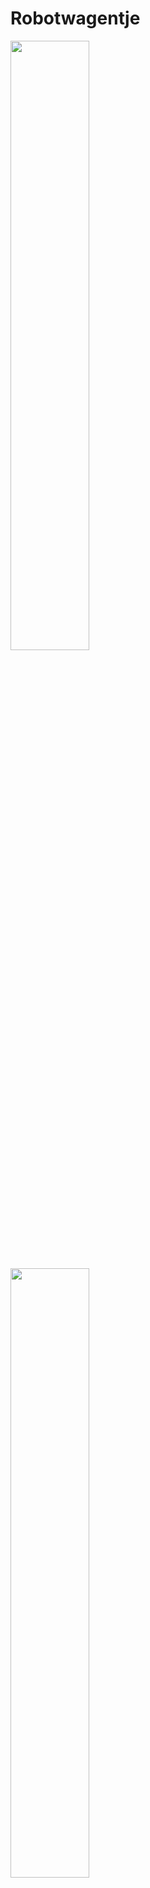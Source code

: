 # Robotwagentje

<img src="./pictures/as-is/robotwagen_as-is_total.jpg" width="50%"><br>


<img src="./pictures/AP_logo_basis_rgb.png" width="50%"><br>

<br>
<br>
<br>
<br>
<br>
<br>

Bavo Debraekeleer<br>
Docent: Marc Smets en Maarten Luyts<br>

Smart Systems, major Internet of Things, Elektronica-ICT<br>
AP Hogeschool<br>
Academiejaar 2021-2022

<a href="https://bavodebraekeleer.github.io/bavod-robotwagentje-analyse/#/">Robotwagentje Analyse GitHub Pages</a><br>
<a href="https://ap-it-gh.github.io/ssys-cursus/#/deliverables/analyse">Smart Systems GitHub Pages</a><br>


---

# Probleemstelling

Ontwerp van een schakelingen om een robotwagentje aan te sturen.
Dit opgedeeld in twee deel schakelingen.
Een hoofd PCB met een ESP32, als ook een dochter PCB met een ATMega en sensoren om de sturing te kunnen realiseren.
De vereisten zijn omschreven in de To-Be Situatie.

---

## As-Is Situatie

<img src="./pictures/as-is/robotwagen_as-is_total.jpg" width="50%">

Grote PCB met enkel through hole componenten en screw terminals.

Eigenschappen:
 - Gebruik ESP32-WROOM-32 Dev. Kit
 - Voltage Regulator LM7805 through hole
 - Motord river SN754410 through hole + 2x 2 motor pins: 1A, 1B, 2A, 2B
 - 4x LED's: 1x rood, 2x geel, 1x groen
 - LCD scherm module, I²C pins op PCB: GND, SDA, SCL, 3V3
 - Ultrasoon module aansluiting: 5V, TRIG, ECHO, GND
 - 3 voeding pins: 3V3, 5V, GND
 - 2 pin aansluiting: 3V3, PQ_L
 - 2x 2 GPIO spare pins

---

## To-Be Situatie

### Opdracht doelen

 - Sensoren toepassen in een praktische schakeling.
 - Voldoende materiaal genereren voor gebruik in het eerste jaar.
 - Besturing voorzien.


### Sturingsschakeling vereisten:

Dit is de hoofd PCB.

 - ESP32-WROOM-32 microcontroller zelf integreren in PCB.
 - SMD componenten gebruiken.
 - 2x UART connectoren
 - 3x I²C connectoren
 - Voltage regulator LDL1117 SMD
	- 5V
	- 3.3V
 - Polariteitsbeveiliging
 - 2x SMD Motor driver, vb. LA6583MC-AH
	- 7.2V
	- 700mA (Start stroom = 6x nominale stroom)
	- Prijs < €1
	- EMK beveiligingsdiode in tegen polariteit. Misschien reeds aanwezig op IC. Best altijd extra diode bij plaatsen voor de zekerheid.
 - OLED-scherm met I²C-sturing op PCB
 - Mounting drill holes, voor bevestiging op wagentje
 - Batterij aansluiting (GND, VCC)


### Sensorenschakeling vereisten:

Op dochter PCB bordje.

 - ATMega328p
 - Ultrasoon + IR afstandssensoren
 - 8 channel IR Linetracker


### Besturing

 - Manuele bediening mogelijkheid.
 - Automatisch rijden.
 - Volgens vast patroon rijden.

Er moeten ook een aantal verkeer signalisaties ontwikkeld worden zoals verkeerslichten, slagbomen, enz.<br>
Deze moeten dienen om de software van het wagentje te kunnen testen.

---

## Mindmap

### Interactieve Mindmap
<iframe width="1000" height="1000" src="https://miro.com/app/embed/uXjVOER2lsE=/?pres=1&frameId=3458764521281290834" frameBorder="0" scrolling="no" allowFullScreen></iframe>

### Mindmap afbeelding
<img src="./pictures/diagrams/mindmap.jpg" alt="Mindmap afbeelding" width="100%"><br>
<a href="./pictures/diagrams/mindmap.jpg">Minddmpa afbeelding openen.</a><br>


---

# Hardware Analyse

## Blokschema

### Interactief Blokschema
<iframe width="1000" height="1000" src="https://miro.com/app/embed/uXjVOEQMNko=/?pres=1&frameId=3458764523376607643" frameBorder="0" scrolling="no" allowFullScreen></iframe>

### Blokschema afbeelding
<img src="./pictures/diagrams/blokschema_v3.1.jpg" alt="Blokschema afbeelding" width="100%"><br>
<a href="./pictures/diagrams/blokschema_v3.1.jpg">Blokschema afbeelding openen.</a><br>


---

## Specificaties

Reference websites:
 - <a href="https://be.farnell.com/">Farnell</a><br>
 - <a href="https://www.mouser.be/">Mouser</a><br>
 - <a href="https://www.digikey.be/">Digi-Key</a><br>
 - <a href="https://www.tinytronics.nl/shop/nl">TinyTronics</a><br>
 - <a href="https://octopart.com/">Octopart</a><br>
 - <a href="https://componentsearchengine.com/">Component Search Engine</a><br>

### Hoofd PCB: Sturingsschakeling

#### Microcontroller

<table style="width: 100%">
<colgroup>
    <col span="1" style="width: 15%;">
    <col span="2" style="width: 30%;">
    <col span="3" style="width: 40%;">
	<col span="4" style="width: 25%;">
</colgroup>
<tr>
    <th>Naam</th>
    <th>Eigenschappen</th>
    <th>Argumentatie</th>
    <th>Data</th>
</tr>
<tr>
    <td>ESP32-WROVER</td>
    <td>
        <ul>
            	<li><b>ESP32 REV1 microcontroller</b></li>
		<li>Core: ESP32-D0WDQ6</li>
		<li>SPI flash: 4 MB, 32 Mbits, 3.3 V</li>
		<li>PSRAM: 64Mbits</li>
		<li>Crystal: 40 MHz</li>
            	<li>V<sub>cc</sub> = 3.0 - 3.6 V</li>
            	<li>I<sub>operating</sub> = 80 mA</li>
		<li>I<sub>min delivered by power supply</sub> = 500 mA</li>
		<li>Module interfaces: SD card, UART, SPI, SDIO, I2C, LED PWM, Motor PWM, I2S, IR, pulse counter, GPIO, capacitive touch sensor, ADC, DAC, TWAI.</li>
		<li>On-chip sensor: Hall sensor</li>
		<li>Operating temperature: -40°C ~ +85°C</li>
		<li><i>Eenheidsprijs: €5,50</i></li>
		<li><i>Lead time: onbekend (op voorraad)</i></li>
        </ul>
    </td>
	<td>
		ESP32 module die beschikbaar is in het labo.
	</td>
    <td>
		<a href="./datasheets/esp32-wrover_datasheet_en-1223875.pdf">Datasheet Module</a><br>
		<a href="./datasheets/esp32_datasheet_en.pdf">Datasheet ESP32</a><br>
		<a href="./datasheets/esp32_hardware_design_guidelines_en.pdf">Hardware Design Guidelines</a><br>
		<a href="https://www.tinytronics.nl/shop/nl/communicatie-en-signalen/draadloos/wi-fi/modules/esp32-wrover-wifi-module-pcb-antenne-aansluiting">Winkel TinyTronics</a><br>
	</td>
</tr>
<tr>
    <td>ESP32-WROOM-32</td>
    <td>
        <ul>
            	<li><b>ESP32 microcontroller</b></li>
		<li>Core: ESP32-D0WD</li>
		<li>SPI flash: 4 MB, 32 Mbits, 3.3 V</li>
		<li>Crystal: 40 MHz</li>
            	<li>V<sub>cc</sub> = 3.0 - 3.6 V</li>
            	<li>I<sub>operating</sub> = 80 mA</li>
		<li>I<sub>min delivered by power supply</sub> = 500 mA</li>
		<li>Module interfaces: SD card, UART, SPI, SDIO, I2C, LED PWM, Motor PWM, I2S, IR, pulse counter, GPIO, capacitive touch sensor, ADC, DAC, TWAI.</li>
		<li>On-chip sensor: Hall sensor</li>
		<li>Operating temperature: -40°C ~ +85°C</li>
		<li><i>Eenheidsprijs: €4,68</i></li>
		<li><i>Lead time: 10 weken (op voorraad)</i></li>
        </ul>
    </td>
	<td>
		Alternatieve versie van de ESP32 module.
	</td>
    <td>
		<a href="./datasheets/esp32_wroom_32d_esp32_wroom_32u_datasheet_en-1365844.pdf">Datasheet Module</a><br>
		<a href="./datasheets/esp32_datasheet_en.pdf">Datasheet ESP32</a><br>
		<a href="./datasheets/esp32_hardware_design_guidelines_en.pdf">Hardware Design Guidelines</a><br>
		<a href="https://www.digikey.be/nl/products/detail/espressif-systems/ESP32-WROOM-32/8544298">Winkel Digi-Key</a><br>
		<a href="https://www.elektor.nl/wemos-lolin-esp32-oled-display-module-for-arduino"Alternatieve kit met OLED</a><br>
	</td>
</tr>
</table>

#### Sturing

<table style="width: 100%">
<colgroup>
    <col span="1" style="width: 15%;">
    <col span="2" style="width: 30%;">
    <col span="3" style="width: 40%;">
	<col span="4" style="width: 25%;">
</colgroup>
<tr>
    <th>Naam</th>
    <th>Eigenschappen</th>
    <th>Argumentatie</th>
    <th>Data</th>
</tr>
<tr>
    <td>TC78H621FNG</td>
    <td>
        <ul>
            	<li><b>	Stepping motor drivers</b></li>
		<li>Full, Half step resolution / Phase inputs</li>
		<li>2-phase bipolar stepper + full bridge driver</li>
		<li>SMD IC met 2 drivers</li>
		<li>Package: P-TSSOP16-0505-0.65-001</li>
            	<li>V<sub>cc</sub> = 2.8 - 14 V</li>
		<li>V<sub>OUT</sub> = 18 V</li>
            	<li>I<sub>OUT</sub> = 1.1 A</li>
		<li><i>Eenheidsprijs: 1,66 - 0,82€</i></li>
		<li><i>Lead time: 26 weken (op voorraad)</i></li>
        </ul>
    </td>
    <td>
	    	Motor driver aangegeven door docent als te gebruiken IC en op voorraad in het labo.
	</td>
    <td>
		<a href="./datasheets/TC78H621FNG_TOSC-S-A0003869562-1.pdf">Datasheet</a><br>
	    	<a href="https://toshiba.semicon-storage.com/ap-en/semiconductor/product/motor-driver-ics/stepping-motor-driver-ics/detail.TC78H621FNG.html">Website fabrikant</a><br>
		<a href="https://www.digikey.com/en/products/detail/toshiba-semiconductor-and-storage/TC78H621FNG-EL/9351603">Winkel Digi-Key</a><br>
	</td>
</tr>
<tr>
    <td>LA6583MC-AH</td>
    <td>
        <ul>
            	<li><b>Motor driver</b></li>
		<li>Single Phase Driver With Hall Sensor Method (no Speed Control)</li>
		<li>SMD IC</li>
		<li>Output Configuration: Half Bridge, 2 outputs</li>
            	<li>V<sub>cc</sub> = 2.8 - 14 V</li>
		<li>V<sub>cc max</sub> = 15 V</li>
		<li>I<sub>cc drive</sub> = 4 - 6 - 9 mA</li>
            	<li>I<sub>OUT max</sub> = 800 mA</li>
		<li><i>Eenheidsprijs: 0,526€</i></li>
		<li><i>Lead time: onbekend (op voorraad)</i></li>
        </ul>
    </td>
    <td>
	    	Alternatieve Motor Driver als eerste voorgesteld door docent.
		Deze Motor Driver heeft twee outputs en wordt gebruikt om één motor aan te sturen in twee richtingen.
		Voor twee motors zijn er dus twee nodig in de schakeling.
		Een enkele IC om de twee motors aan te sturen komt veel duurder uit of zijn niet op voorraad.
		<a href="https://www.mouser.be/ProductDetail/Toshiba/TB6612FNGC8EL?qs=rsevcuukUAy2UalRuv4E%2FQ%3D%3D">Alternatief: TB6612FNG</a><br>
	</td>
    <td>
		<a href="./datasheets/LA6583MC-AH.pdf">Datasheet</a><br>
		<a href="https://be.farnell.com/on-semiconductor/la6583mc-ah/mtr-drvr-sngl-phase-fan-motor/dp/2728202?st=LA6583MC-AH">Winkel</a><br>
	</td>
</tr>
<tr>
    <td>Merkloos OLED 0.96" SPI</td>
    <td>
        <ul>
		<li><b>0.96" OLED Display 128x64</b></li>
		<li>V<sub>cc</sub> = 3.3 - 5 V</li>
		<li>I<sub>cc</sub> = 9 - 15 mA</li>
		<li>Controller: SSD1315</li>
		<li>Comm protocol: SPI of I²C</li>
		<li>Connector: 7 PIN's</li>
		<li>Afmetingen: 27.8 x 27.3 x 4.3 mm</li>
		<li>Drill holes: 2 mm diameter, ~1 mm van de rand</li>
		<li><i>Eenheidsprijs: €4,60 - €7,00</i></li>
		<li><i>Lead time: onbekend (op voorraad)</i></li>
        </ul>
    </td>
    <td>
		Er wordt hier gekozen voor een module omdat losse OLED displays moeilijk vindbaar zijn en/of duurder uitkomen, en meer werk zijn.
		Deze merkloze verzie is op voorraad in het labo en kan werken op I²C mits kleine aanpassingen aan de PCB.
		I²C aansluitingen: D0 = SCL, D1 = SDA, DC & CS = GND, RST = Solderen
		Goedkoper alternatief: Seeed Studio Grove 104020208
		<a href="https://www.distrelec.biz/en/ssd1315-grove-96-128-64-monochrome-oled-display-seeed-studio-104020208/p/30164993?utm_source=octoX&utm_medium=cse&utm_campaign=octo-feed&ext_cid=ceoctaqzzen-na">Winkel Distrelec</a><br>
		<a href="https://wiki.seeedstudio.com/Grove-OLED-Display-0.96-SSD1315/">Fabrikant product info</a><br>
		Enkele alternatieven van TinyTronics met I²C PIN connectors in meerdere formaten:
		<a href="https://www.tinytronics.nl/shop/nl/displays/oled/0.96-inch-oled-display-128*64-pixels-wit-i2c">0.96" 128x64 SSD1306 voor €7,00</a><br>
		<a href="https://www.tinytronics.nl/shop/nl/displays/oled/1.3-inch-oled-display-128*64-pixels-wit-i2c">1.3" 128x64 SSH1106 voor €8,00</a><br>
		<a href="https://www.tinytronics.nl/shop/nl/displays/oled/1.5-inch-oled-display-128*128-pixels-wit-i2c">1.5" 128x128 SSD1327 voor €10,00</a><br>
		 <a href="https://www.tinytronics.nl/shop/nl/kabels-en-connectoren/kabels-en-adapters/jst-compatible/wemos-i2c-kabel-sh1.0-4p-10cm">JST 4P kabel I²C</a><br>
		<a href="https://www.tinytronics.nl/shop/nl/kabels-en-connectoren/connectoren/jst-compatible/jst-xh-krimpstekker-en-behuizing-set">JST-HX stekkers set</a><br>
	</td>
    	<td>
		<a href="./datasheets/OEL_Display_Module_SJY-2864KSWPG01.pdf">OLED Module Datasheet</a><br>
		<a href="https://www.tinytronics.nl/shop/nl/displays/oled/0.96-inch-oled-display-128*64-pixels-blauw">Winkel TinyTronics</a><br>
		<a href="https://github.com/olikraus/u8g2">Bibliotheek: U8g2</a><br>
	</td>
</tr>
</table>

#### Voeding

<table style="width: 100%">
<colgroup>
    <col span="1" style="width: 15%;">
    <col span="2" style="width: 30%;">
    <col span="3" style="width: 40%;">
	<col span="4" style="width: 25%;">
</colgroup>
<tr>
    <th>Naam</th>
    <th>Eigenschappen</th>
    <th>Argumentatie</th>
    <th>Data</th>
</tr>
<tr>
    <td>Conrad Energy LiPo accupack</td>
    <td>
        <ul>
            	<li><b>LiPo softcase accupack</b></li>
            	<li>V<sub>nomonaal</sub> = 7.4 V</li>
            	<li>I<sub>nominaal</sub> =  1200 mAh</li>
		<li>Aantal cellen: 2</li>
		<li>Belastbaarheid: 20 C</li>
		<li>Aansluiting: XT60, XH-balancer</li>
		<li>Afmetingen: 112 x 35 x 19 mm</li>
		<li><i>Eenheidsprijs: €16,49</i></li>
		<li><i>Lead time: onbekend (op voorraad)</i></li>
        </ul>
    </td>
    <td>
		Zelfde batterij als in de As-Is situatie blijft behouden.
	</td>
    <td>
		<a href="./datasheets/accu.pdf">Datasheet</a>
		<a href="https://www.conrad.be/nl/p/conrad-energy-lipo-accupack-7-4-v-2400-mah-aantal-cellen-2-20-c-softcase-xt60-1344133.html?t=1&utm_source=google&utm_medium=surfaces&utm_term=1344133&utm_content=free-google-shopping-clicks&utm_campaign=shopping-feed&vat=true&gclid=CjwKCAjwxOCRBhA8EiwA0X8hi6Dpvaew0u-kTnIyrUmKE2RRHzkksSaw41QoJ36AmjOCY1n-dP7VnRoC240QAvD_BwE&gclsrc=aw.ds&tid=13894944235_122657379817_pla-301443522443_pla-1344133&WT.srch=1">Winkel Conrad</a><br>
	</td>
</tr>
<tr>
    <td>LDL1117S50R</td>
    <td>
        <ul>
            	<li><b>Voltage Regulator 5 V</b></li>
		<li>Package: SOT223 SMD</li>
		<li>V<sub>output</sub> = 5 V</li>
            	<li>V<sub>input</sub> = 2.5 - 18 V</li>
            	<li>I<sub>output</sub> = 1.2 A</li>
		<li><i>Eenheidsprijs: €0,56</i></li>
		<li><i>Lead time: 52 weken (lage voorraad)</i></li>
        </ul>
    </td>
    <td>
		Eenvoudige en goedkope LDO regulator.
		Alternatieven die 3.3 en 5 V in één package doen hebben een lage I<sub>output</sub>.
		Alternatief voorbeeld:
		<a href="https://www.mouser.be/ProductDetail/Microchip-Technology-Micrel/MIC5211-LXYM6-TR?qs=U6T8BxXiZAWZW72McTiFRQ%3D%3D">MIC5211-LXYM6-TR</a>
    </td>
    <td>
		<a href="./datasheets/LDL1117_algemeen.pdf">Datasheet algemeen</a><br>
		<a href="./datasheets/LDL1117_SOT223_specific.pdf">Datasheet SOT223</a><br>
		<a href="https://www.mouser.be/ProductDetail/STMicroelectronics/LDL1117S50R?qs=AQlKX63v8RsuN9BQFiVf%2Fg%3D%3D">Winkel Mouser</a><br>
		<a href="https://www.avnet.com/shop/us/products/stmicroelectronics/ldl1117s50r-3074457345642528941?CMP=EMA_Octopart_inventoryfeed_VSE">Winkel AVNET (op voorraad)</a>
	</td>
</tr>
</table>
<table style="width: 100%">
<colgroup>
    <col span="1" style="width: 15%;">
    <col span="2" style="width: 30%;">
    <col span="3" style="width: 40%;">
	<col span="4" style="width: 25%;">
</colgroup>
<tr>
    <td>LDL1117S33R</td>
    <td>
        <ul>
            	<li><b>Voltage Regulator</b></li>
		<li>Package: SOT-223 SMD</li>
		<li>V<sub>output</sub> = 5 V</li>
            	<li>V<sub>input</sub> = 2.5 - 18 V</li>
            	<li>I<sub>output</sub> = 1.2 A</li>
		<li><i>Eenheidsprijs: €0,56</i></li>
		<li><i>Lead time: 52 weken (op voorraad)</i></li>
        </ul>
    </td>
    <td>
		Eenvoudige en goedkope LDO regulator.
		Alternatieven die 3.3 en 5 V in één package doen hebben een lage I<sub>output</sub>.
	</td>
    <td>
		<a href="./datasheets/LDL1117_algemeen.pdf">Datasheet algemeen</a><br>
		<a href="./datasheets/LDL1117_SOT223_specific.pdf">Datasheet SOT223</a><br>
		<a href="https://www.mouser.be/ProductDetail/STMicroelectronics/LDL1117S33R?qs=AQlKX63v8Rt9Bf6AWSrbFg%3D%3D">Winkel Mouser</a><br>
		<a href="https://uk.farnell.com/stmicroelectronics/ldl1117s33r/ldo-fixed-3-3v-1-2a-sot-223-3/dp/2729708?st=ldl1117s33r">Winkel Farnell</a><br>
	</td>
</tr>
<tr>
    <td>DMG3414U</td>
    <td>
        <ul>
            	<li><b>Polariteitsbeveiliging N-channel MOSFET</b></li>
		<li>Package: SOT-23 SMD</li>
            	<li>V<sub>ds</sub> = 20 V</li>
            	<li>I<sub>d</sub> = 4.2 A</li>
		<li>R<sub>ds(on)</sub> = 0.019 ohm</li>
		<li>V<sub>gs(th)</sub> = 500 mV</li>
		<li>P<sub>d</sub> = 780 mW</li>
		<li><i>Eenheidsprijs: 0,72€</i></li>
		<li><i>Lead time: 52 weken (op voorraad)</i></li>
        </ul>
    </td>
    <td>
		Een N-channel MOSFET met lage R<sub>ds(on)</sub> op de negatieve voedingslijn geeft de beste batterij levensduur volgens onderzoek.
		De DMG3414U heeft een lage threshold spanning zodat deze ook geleid bij lage spanningen, en een V<sub>ds</sub> en I<sub>d</sub> die hoog genoeg zijn zodat de MOSFET niet stuk gaat in deze schakeling met 7.2 V batterij.
		<a href="./datasheets/Polariteitsbeveiliging_dt94-8.pdf">Polariteitsbeveiliging onderzoek</a><br>
		<a href="http://www.irf.com/technical-info/designtp/dt94-8.pdf">Web download (bron)</a><br>
		<a href="https://www.elektormagazine.nl/magazine/elektor-199907/39665>Uitleg.</a><br>
		<a href="https://www.circuitsonline.net/forum/view/50988>Uitleg.</a><br>
	</td>
    <td>
		<a href="./datasheets/DMG3414U_N-MOSFET.pdf">Datasheet</a><br>
		<a href="https://nl.farnell.com/diodes-inc/dmg3414u/mosfet-n-ch-w-diode-20v-4-2a-sot23/dp/2061404?st=mosfet%20n%20smd">Winkel Farnell</a><br>
	</td>
</tr>
<tr>
    <td>Mini USB type B connector</td>
    <td>
        <ul>
            	<li><b>SMD USB connector</b></li>
		<li>Package: SMD/SMT</li>
		<li>V<sub>nom</sub> = 30 V</li>
		<li>I<sub>nom</sub> = 1 A</li>
            	<li>Number of contacts: 5</li>
            	<li>Isolatieweerstand: 100 MOhms</li>
		<li><i>Eenheidsprijs: ~€1,00</i></li>
		<li><i>Lead time: 32 weken (op voorraad)</i></li>
        </ul>
    </td>
    <td>
		Om het testen en programmeren eenvoudiger te maken wordt er gekozen om ook een Mini USB poort te voorzien.
		Deze kan 5V voeding voorzien en als aangesloten op een UART poort ook de microcontrollers programmeren zoals het is op de Arduino Nano.
		Hiervoor is er ook het volgende component nodig, een USB Interface IC met USB naar UART Bridge.
    </td>
    <td>
		<a href="./datasheets/molex_USB-Mini-B_SMDconnector.pdf">Datasheet</a><br>
		<a href="https://eu.mouser.com/ProductDetail/Molex/67503-1020?qs=7zcQ9RRVJlhHWuXYKEhKMg%3D%3D">Winkel Mouser</a><br>
	</td>
</tr>
<tr>
    <td>USB4085-GF-A</td>
    <td>
        <ul>
            	<li><b>USB-C USB2.0 connector</b></li>
		<li>Package: through hole</li>
		<li>V<sub>rating</sub> = 20 V DC</li>
		<li>I<sub>rating VBUS</sub> = 3.00 A</li>
		<li>I<sub>rating GND</sub> = 4.25 A</li>
		<li>I<sub>rating VCONN</sub> = 1.25 A</li>
		<li>I<sub>rating other pins</sub> = 0.25 A</li>
		<li><i>Eenheidsprijs: €0,92 - 0,64</i></li>
		<li><i>Lead time: 16 weken (op voorraad)</i></li>
        </ul>
    </td>
    <td>
		USB aansluiting op voorraad in het labo. Voordeel van future proofing met USB-C.
    </td>
    <td>
		<a href="./datasheets/USB-C_2.0_USB4085-GF-A.pdf">Datasheet</a><br>
		<a href="https://www.digikey.nl/nl/products/detail/gct/USB4085-GF-A/9859733">Winkel Digi-Key</a><br>
	</td>
</tr>
<tr>
    <td>FTDI FT232RL-REEL</td>
    <td>
        <ul>
            	<li><b>USB Interface IC: USB naar UART Bridge</b></li>
		<li>Package: SSOP-28 SMD/SMT</li>
		<li>V<sub>cc</sub> = 3.3 - 5.25 V</li>
		<li>I<sub>operationeel</sub> = 25 mA</li>
            	<li>Standaard: USB 2.0</li>
            	<li>Interfacetype: UART</li>
		<li><i>Eenheidsprijs: ~€3,00 - 4,00</i></li>
		<li><i>Lead time: onbekend (niet op voorraad)</i></li>
        </ul>
    </td>
    <td>
		Dit component is nodig om de USB poort te verbinden met de microcontroller.
		Verder zijn volgende componenten, naast weerstanden en condensatoren, vereist voor een correcte werking:
		<ul>
            		<li>Schottky Diode: <a href="https://octopart.com/ss1p3l-m3%2F84a-vishay-42865893?r=sp">SS1P3L</a> of <a href="https://octopart.com/mbr0520lt1g-onsemi-2933?r=sp">MBR0520LT1</a></li>
			<li>Fuse/zekering: <a href="https://octopart.com/mf-fsmf050x-2-bourns-10470804?r=sp">MFFSMF050</a></li>
			<li>Reset knop: <a href="https://eu.mouser.com/ProductDetail/CK/PTS636-SK50-SMTR-LFS?qs=vLWxofP3U2y5oRNZdHfrFw%3D%3D">PTS363</a> of <a href="https://eu.mouser.com/ProductDetail/Panasonic/EVQ-P2F02K?qs=WwqriLBepZsV0QucKJ89rg%3D%3D">EVQ-P2F02K</a>
        	</ul>
    </td>
    <td>
		<a href="./datasheets/DS_FT232R_USB-UART.pdf">Datasheet</a><br>
		<a href="https://eu.mouser.com/ProductDetail/Molex/67503-1020?qs=7zcQ9RRVJlhHWuXYKEhKMg%3D%3D">Winkel Mouser</a><br>
		<a href="https://uk.farnell.com/ftdi/ft232rl-reel/ic-usb-to-uart-smd-28ssop/dp/1146032?CMP=GRHB-OCTOPART#anchorTechnicalDOCS">Winkel Farnell</a><br>
		<a href="https://www.digikey.be/en/products/detail/FT232RL-REEL/768-1007-6-ND/1836408?curr=usd&utm_campaign=buynow&utm_medium=aggregator&utm_source=octopart">Winkel Digi-Key</a><br>
	</td>
</tr>
<tr>
    <td>CP2102N-A02-GQFN28R</td>
    <td>
        <ul>
            	<li><b>USB Interface IC: USB naar UART Bridge</b></li>
		<li>Package: QFN-28 SMD/SMT</li>
		<li>V<sub>cc</sub> = 3.0 - 3.6 V</li>
		<li>I<sub>operationeel</sub> = 13.7 mA</li>
            	<li>Standaard: USB 2.0</li>
            	<li>Interfacetype: UART</li>
		<li><i>Eenheidsprijs: ~€2,00</i></li>
		<li><i>Lead time: 40 weken (niet op voorraad)</i></li>
        </ul>
    </td>
    <td>
		Alternatieve USB interface die op voorraad is in het labo en daarom gebruikt wordt.
    </td>
    <td>
		<a href="./datasheets/CP2102N-A02-GQFN28R.pdf">Datasheet</a><br>
		<a href="https://eu.mouser.com/ProductDetail/Silicon-Labs/CP2102N-A02-GQFN28R?qs=u16ybLDytRag4qKvSH3fTw%3D%3D">Winkel Mouser</a><br>
		<a href="https://www.digikey.com/en/products/detail/CP2102N-A02-GQFN28R/336-5890-1-ND/9863483?curr=usd&utm_campaign=buynow&utm_medium=aggregator&utm_source=octopart">Winkel Digi-Key</a><br>
	</td>
</tr>
<tr>
    <td>TXU0204QPWRQ1 Level Shifter</td>
    <td>
        <ul>
            	<li><b>4 bit Fixed Direction Voltage Level Translator</b></li>
		<li>Package: TSSOP-14 SMD/SMT</li>
		<li>V<sub>cc</sub> = 1.08 - 5.5 V</li>
		<li>I<sub>operationeel</sub> = 6 uA</li>
		<li>Signaalvertraging 96 ns</li>
            	<li>Aantal kanalen: 4 channel</li>
            	<li>Push-pull level shifting: UART, SPI, JTAG</li>
		<li>Uitgangstype: 3-State</li>
		<li>Datasnelheid: 200 Mb/s
		<li><i>Eenheidsprijs: ~€0,42 - 0,94</i></li>
		<li><i>Lead time: 9 weken (op voorraad)</i></li>
        </ul>
    </td>
    <td>
		Om de USB interface ook te kunnen gebruiken voor de ESP32, die logische niveaus heeft van 3.3 V ipv 5 V, is er een level shifter nodig.
		De UART verbinding kan ook gebruikt worden om met andere toestellen te communiceren met logische niveaus van 5 V.
	    	Uiteindelijk niet gebruikt. Door alternatieve USB interface die op 3.3 V TTL werkt is er maar één opttionele level shifter meer nodig en deze wordt opgebouwd zonder IC.
    </td>
    <td>
		<a href="./datasheets/Level_Shifter_TXU0204QPWRQ1.pdf">Datasheet</a><br>
		<a href="https://eu.mouser.com/ProductDetail/Texas-Instruments/TXU0204QPWRQ1?qs=QNEnbhJQKvbo%252BW7%2Fo1U3Qg%3D%3D">Winkel Mouser</a>
	</td>
</tr>
</table>

---

### Dochter PCB: Sensorenschakeling

#### Microcontroller

<table style="width: 100%">
<colgroup>
    <col span="1" style="width: 15%;">
    <col span="2" style="width: 30%;">
    <col span="3" style="width: 40%;">
	<col span="4" style="width: 25%;">
</colgroup>
<tr>
    <th>Naam</th>
    <th>Eigenschappen</th>
    <th>Argumentatie</th>
    <th>Data</th>
</tr>
<tr>
    <td>ATMega328p-AN</td>
    <td>
        <ul>
            <li>SPI flash: 4 MB, 32 Mbits, 3.3 V</li>
            <li>V<sub>cc</sub> = 5 V</li>
            <li>V<sub>max</sub> = 6 - 20 V</li>
	    <li>I<sub>per I/O pin</sub> = 40 mA</li>
	    <li>I<sub>3V3 I/O pin</sub> = 50 mA</li>
	    <li><i>Eenheidsprijs: ~ €3,00</i></li>
	    <li><i>Lead time: 76 weken (niet op voorraad)</i></li>
        </ul>
    </td>
    <td>
		De sensoren moeten op een apart bordje komen zodat de line tracker dicht tegen de grond zit.
		Omdat hiervoor zeer veel verbindingen vereist zijn is het eenvoudiger om een extra microcontroller te voorzien.
		Op die manier is er maar één enkele I²C verbinding nodig tussen de twee bordjes.
		Er wordt hier gekozen om een ATMega328p te embedden in de PCB zodat een vergelijkbare schakeling aan de Arduino Nano wordt bekomen.
		Iets waarmee studenten reeds vertrouwd zijn en een goede oefening.
    </td>
    <td>
		<a href="./datasheets/ATMega328p.pdf">Datasheet ATMega328p</a><br>
		<a href="./datasheets/Arduino_Nano.pdf">Datasheet Arduino Nano</a><br>
		<a href="https://docs.arduino.cc/hardware/nano">Officiële documentatie Arduino Nano</a><br>
		<a href="https://store.arduino.cc/products/arduino-nano">Winkel Arduino</a><br>
		<a href="https://octopart.com/search?q=ATMega328p-a&currency=USD&specs=0">Winkels</a><br>
	</td>
</tr>
<tr>
    <td>Crystal HC49SM-16-30-50-60-16-ATF</td>
    <td>
        <ul>
	    <li>Frequency nominal: 16 MHz</li>
            <li>Frequency stability: 50 ppm</li>
            <li>Load capacitance: 16 pF</li>
	    <li>Crystal case: SMD, 11.4 x 4.65 mm</li>
	    <li><i>Eenheidsprijs: €0,284</i></li>
	    <li><i>Lead time: onbekend (op voorraad)</i></li>
        </ul>
    </td>
    <td>SMD crystal voor de ATMega.</td>
    <td>
		<a href="./datasheets/Crystal_HC49SM_1667017.pdf">Datasheet</a><br>
		<a href="https://be.farnell.com/multicomp/hc49sm-16-30-50-60-16-atf/crystal-hc-49-4hsmx-16-0mhz/dp/1667017RL">Winkel Farnell</a>
    </td>
</tr>
<tr>
    <td>PCF8574</td>
    <td>
	<ul>
		<li><b>Remote 8-bit I/O Expander I²C</b></li>
		<li>V<sub>cc</sub> = 2.5 - 6 V</li>
		<li>I<sub>cc Operating</sub> = 40 - 100 μA</li>
		<li>I<sub>cc Standby</sub> = 2.5 - 10 μA</li>
		<li><i>Eenheidsprijs: €</i></li>
		<li><i>Lead time: </i></li>
        </ul>
    </td>
    <td>
		Als alternatief voor het werken met een extra microcontroller kan er ook gebruik gemaakt worden voor een I/O expander.
		Deze kan de D1-D8 outputs van de line tracker's IR sensors opvangen en via I²C doorsturen waardoor de de vereiste GPIO pins op de ESP32 herleid worden naar 3.
	</td>
    <td>
		<a href="./datasheet/PCF8574_IOExpander_TI.pdf">Datasheet TI</a><br>
		<a href="./datasheet/PCF8574_IOExpander_NXP.pdf">Datasheet NXP</a><br>
		<a href="https://www.mouser.be/ProductDetail/Texas-Instruments/PCF8574DGVR?qs=wgAEGBTxy7kn%2FU04Mebwcg%3D%3D">Winkel Mouser PCF8574DGVR</a><br>
		<a href="https://be.farnell.com/nxp/pcf8574t-3-512/i-o-expander-8bit-remote-so-16/dp/1506644?st=pcf8574">Winkel Farnell PCF8574T/3,512</a><br>
	</td>
</tr>
</table>

#### Sensoren

<table style="width: 100%">
<colgroup>
    <col span="1" style="width: 15%;">
    <col span="2" style="width: 30%;">
    <col span="3" style="width: 40%;">
	<col span="4" style="width: 25%;">
</colgroup>
<tr>
    <th>Naam</th>
    <th>Eigenschappen</th>
    <th>Argumentatie</th>
    <th>Data</th>
</tr>
<tr>
    <td>MJKDZ MIR-3.0Y</td>
    <td>
        <ul>
            	<li><b>8x IR Line Tracking Module</b></li>
            	<li>V<sub>cc</sub> = 3 - 5 V</li>
            	<li>I<sub>max</sub> = ? mA</li>
		<li>Bereik (max. bij 5V) = 40 mm</li>
		<li>Afmetingen LxB: 17 x 67 mm</li>
		<li><i>Eenheidsprijs: €6,00</i></li>
		<li><i>Lead time: onbekend (op voorraad)</i></li>
        </ul>
    </td>
    <td>
		Gegeven in de opgave.
		
		Alternatief met PIN uitleg: <a href="https://einstronic.com/product/hy-s301-8-channel-line-tracking-sensor-module/">HY-S301</a><br>
	</td>
    <td>
		<a href="http://www.mjkdz.com/mjkdz/products/18365968.html">Fabrikant website</a><br>
		<a href="https://www.tinytronics.nl/shop/nl/sensoren/optisch/infrarood/8x-ir-lijn-tracking-module-40mm-bereik">Winkel TinyTronics</a><br>
	</td>
</tr>

<tr>
    <td>Sharp GP2Y0A21YK0F</td>
    <td>
        <ul>
		<li><b>IR-afstandssensor</b></li>
		<li>V<sub>cc</sub> = 4.5 - 5.5 V</li>
		<li>I<sub>typ</sub> = 30 mA</li>
		<li>Bereik: 50 - 800 mm</li>
		<li>Afmetingen: 29.5 x 13 x 13.5 mm</li>
		<li><i>Eenheidsprijs: €5,50 - 12,06</i></li>
		<li><i>Lead time: 16 weken (op voorraad)</i></li>
        </ul>
    </td>
    <td>
		Op voorraad in het labo.
		Mogelijke variaties in exacte type en de bijhorende output spanning.
	</td>
    <td>
		<a href="./datasheets/Sharp_GP2Y0A21YK0F.pdf">Datasheet</a><br>
		<a href="https://www.tinytronics.nl/shop/nl/sensoren/afstand/sharp-optische-afstandsensor-gp2y0a21yk0f">Winkel TinyTronics</a><br>
		<a href="https://be.farnell.com/sharp/gp2y0a21yk0f/sensor-distance-analogue/dp/1243869?ost=gp2y0a21yk0f">Winkel Farnell</a><br>
		<a href="https://www.mouser.be/ProductDetail/Sharp-Microelectronics/GP2Y0A21YK0F?qs=5S%2F4hkdqNNcI0gpWLEuQ8w%3D%3D">Winkel Mouser</a><br>
	</td>
</tr>
<tr>
    <td>HC-SR04</td>
    <td>
        <ul>
           	<li><b>Ultrasoon afstandssensor</b></li>
           	<li>V<sub>cc</sub> = 5 V</li>
           	<li>I<sub>cc</sub> = <2 - 15 mA</li>
			<li>Bereik: 20 - 4500 mm</li>
			<li>Resolutie: 3 mm</li>
			<li>Sensor hoek: <15°</li>
			<li>Ultrasone freq.: 40 kHz</li>
			<li><i>Eenheidsprijs: €3,00 - 7,21</i></li>
			<li><i>Lead time: 16 weken (op voorraad)</i></li>
        </ul>
    </td>
    <td>
		Op voorraad in het labo.
		Wat variatie in technische gegevens tussen leveranciers. Goed nakijken of het 3 V of 5 V logica betreft.
	</td>
    <td>
		<a href="./datasheets/distance_measurement_ultrasound_hcsr04-2489278.pdf">Datasheet</a><br>
		<a href="./datasheets/HC-SR04_Adafruit_Product_Overview_3942.pdf">Data and application notes.</a><br>
		<a href="https://www.tinytronics.nl/shop/nl/sensoren/afstand/ultrasonische-sensor-hc-sr04">Winkel TinyTronics</a><br>
		<a href="https://www.mouser.be/ProductDetail/Adafruit/3942?qs=byeeYqUIh0OD1hDPcrj%252BAQ%3D%3D">Winkel Mouser (Adafruit)</a><br>
		<a href="https://www.mouser.be/ProductDetail/OSEPP-Electronics/HC-SR04?qs=wNBL%252BABd93PqZEhuhHkuOw%3D%3D">Winkel Mouser (SEPP)</a><br>
		<a href="https://www.osepp.com/downloads/HCSR04_Library.zip">OSEPP Library</a><br>
		<a href="https://create.arduino.cc/projecthub/abdularbi17/ultrasonic-sensor-hc-sr04-with-arduino-tutorial-327ff6">Arduino tutorial</a><br>
	</td>
</tr>
</table>

---


## Elektrische Schema's en PCB's

### Sturingsschakeling

<img src="./pictures/pcb/Sturingsschakeling_PCBv3.1_schema.png" width="100%"><br>
<a href="./pictures/pcb/Sturingsschakeling_schema_v3.1.fsch">Schematic File</a><br>

<img src="./pictures/pcb/Sturingsschakeling_PCBv3.1_layout.png" width="33%"><img src="./pictures/pcb/Sturingsschakeling_PCBv3.1_3D-top.png" width="33%"><img src="./pictures/pcb/Sturingsschakeling_PCBv3.1_3D-bottom.png" width="33%">
<img src="./pictures/pcb/Sturingsschakeling_PCBv3.1_3D-pers.png" width="70%"><img src="./pictures/pcb/Sturingsschakeling_PCBv3.1_3D-side.png" width="30%">

<iframe src="https://mymsn8893.autodesk360.com/shares/public/SH35dfcQT936092f0e43aea80859ebfbd78d?mode=embed" width="1024" height="768" allowfullscreen="true" webkitallowfullscreen="true" mozallowfullscreen="true"  frameborder="0"></iframe>


### Sensorenschakeling

<img src="./pictures/pcb/Sensorschakeling_PCBv2.1_schematic.png" width="100%"><br>
<a href="./pictures/pcb/Sensorenschakeling_schema_v2.1.fsch">Schematic File</a><br>


<img src="./pictures/pcb/Sensorschakeling_PCBv2.1_layout.png" width="33%"><img src="./pictures/pcb/Sensorschakeling_PCBv2.1_3D-top.png" width="33%"><img src="./pictures/pcb/Sensorschakeling_PCBv2.1_3D-bottom.png" width="33%">
<img src="./pictures/pcb/Sensorschakeling_PCBv2.1_3D-pers.png" width="70%"><img src="./pictures/pcb/Sensorschakeling_PCBv2.1_3D-side.png" width="30%">

<iframe src="https://mymsn8893.autodesk360.com/shares/public/SH35dfcQT936092f0e43266dd78b7ae1c3ca?mode=embed" width="1024" height="768" allowfullscreen="true" webkitallowfullscreen="true" mozallowfullscreen="true"  frameborder="0"></iframe>


---

# Software Analyse

## Data I/O

### Sturingsschakeling

<table style="width: 100%">
<colgroup>
    <col span="1" style="width: 20%;">
    <col span="2" style="width: 40%;">
    <col span="3" style="width: 40%;">
</colgroup>
<tr>
    <th>Blok</th>
    <th>Data In</th>
    <th>Data Out</th>
</tr>
<tr>
    <th>ESP32</th>
    <td>
		<li>Configuratie instellingen</li>
		<li>Motor aansturing <b>WiFi</b></li>
		<li>Sensordata <b>I²C</b></li>
	</td>
    <td>
		<li>Feedback data <b>I²C</b></li>
		<li>2x motor aansturing <b>PWM</b></li>
	</td>
</tr>
<tr>
    <td>Motor Driver</td>
    <td>Motor aansturing <b>PWM</b></td>
    <td>N.V.T.</td>
</tr>
<tr>
    <td>OLED Display</td>
    <td>Feedback data <b>I²C</b></td>
    <td>N.V.T.</td>
</tr>
</table>

### Sensorenschakeling

<table style="width: 100%">
<colgroup>
    <col span="1" style="width: 20%;">
    <col span="2" style="width: 40%;">
    <col span="3" style="width: 40%;">
</colgroup>
<tr>
    <th>Blok</th>
    <th>Data In</th>
    <th>Data Out</th>
</tr>
<tr>
    <th>ATMega328p</th>
    <td>
		<li>Configuratie instellingen</li>
		<li>Line Tracker data D1-D8</li>
		<li>Ultrasoon sensor echo</li>
		<li>IR-afstandssensor afstand als analoge spanning.</li>
	</td>
    <th>
		<li>Sensordata <b>I²C</b></li>
		<li>Line Tracker IR aan/uit</li>
		<li>Ultrasoon sensor trigger</li>
	</td>
</tr>
<tr>
    <td>Line Tracker</td>
    <td>IR aan/uit</td>
    <td>Data van 8x IR sensoren D1-D8.</td>
</tr>
<tr>
    <td>Ultrasoon sensor</td>
    <td>Trigger</td>
    <td>Echo</td>
</tr>
<tr>
    <td>IR-afstandssensor</td>
    <td>N.V.T.</td>
    <td>Afstand als analoge spanning.</td>
</tr>
</table>

---

## Statediagrams & Flowcharts
 
### Manuele bediening
<iframe width="1000" height="1000" src="https://miro.com/app/embed/uXjVOCBJkAk=/?pres=1&frameId=3458764521754073757" frameBorder="0" scrolling="no" allowFullScreen></iframe>
<img src="./pictures/diagrams/statediagram-manueel.jpg" width="600px"><br>
<img src="./pictures/diagrams/statediagram-manueel-flowchart.jpg" width="1000px"><br>

### Automatisch rijden
<iframe width="1000" height="1000" src="https://miro.com/app/embed/uXjVOCBJkAk=/?pres=1&frameId=3458764521754218057" frameBorder="0" scrolling="no" allowFullScreen></iframe>
<img src="./pictures/diagrams/statediagram-auto.jpg" width="600px"><br>
<img src="./pictures/diagrams/statediagram-auto-flowchart.jpg" width="800px"><br>

### Volgens vast patroon rijden
<iframe width="1000" height="1000" src="https://miro.com/app/embed/uXjVOCBJkAk=/?pres=1&frameId=3458764521754218132" frameBorder="0" scrolling="no" allowFullScreen></iframe>
<img src="./pictures/diagrams/statediagram-patroon.jpg" width="600px"><br>
<img src="./pictures/diagrams/statediagram-patroon-flowchart.jpg" width="1000px"><br>


---

# Release Plan

## Epics

1. Analyse
2. PCB ontwerp
3. Software ontwikkeling
4. Hardware samenstelling
5. Software implementatie
6. Validatie

---

## Technical Stories

1. Analyse
	- <b>Analyse maken</b>
		- Narrative:
			Analyse van de sturingsschakeling volgens onderstaand criteria.
			
		- Acceptance Criteria:
			- Probleemstelling in 2 tot 5 lijnen
			- Mindmap
			- Hardware analyse
			- Hardware blokdiaram
			- Specificatie tabel
			- Argumentatie en alternatieven tabel
			- Software analyse
			- Data In -en Outputs
			- State diagram
			- Flowchart
			- Release plan
			 
		- Story Points (Estimate):
			4

2. PCB ontwerp
	- <b>Sturingsschakeling</b>
		- Narrative:
			Het ontwerpen van de hoofd PCB aan de hand van de analyse.
			
		- Acceptance Criteria:
			 - 2x UART connectoren
			 - 3x I²C connectoren
			 - Voltage regulator 5V & 3.3V
			 - Polariteitsbeveiliging
			 - 2x SMD Motor driver
			 - OLED-scherm met I²C-sturing op PCB
			 - Batterij aansluiting (GND, VCC)
			 - Drill holes voor bevestiging van de PCB op het wagentje.
		 
		- Story Points (Estimate):
			4
			
	- <b>Sensorenschakeling</b>
		- Narrative:
			Het ontwerpen van de dochter PCB aan de hand van de analyse.
			
		- Acceptance Criteria:
			- Ultrasoon
			- IR afstandssensoren
			- 8 channel IR Line tracker
		 
		- Story Points (Estimate):
			2
			
	- <b>PCB en onderdelen bestellen</b>
		- Narrative:
			Na het ontwerpen moeten de PCB's ook besteld worden.
			Verder moet er een Bill of Materials (BOM) gegenereerd worden.
			Componenten moeten verzameld worden en de ontbrekende componenten moeten besteld worden.
			
		- Acceptance Criteria:
			- Elektrische schema's van beide PCB's
			- Board files met de PCB-designs
			- gerber-files van beide PCB's
			- Bill of Materials
			- PCB's bestellen
			- Ontbrekende componenten bestellen.
		 
		- Story Points (Estimate):
			1

3. Software ontwikkeling
	- <b>Manuele bediening</b>
		- Narrative:
			De gebruiker moet het robotwagentje manueel kunnen bedienen.
			De commando's worden via internet verzonden en via WiFi ontvangen door de ESP32-WROOM-32 Dev. Kit module.
			Deze moet de commando's dan verwerken en doorsturen naar de Motor Drivers.
			
		- Acceptance Criteria:
			- Modus instellen
			- WiFi verbinding
			- Verwerking van commando's volgens statediagram en flowhcart.
			- Aansturen van de motors via de Motor Drivers.
		 
		- Story Points (Estimate):
			2
			
	- <b>Automatisch rijden</b>
		- Narrative:
			Het robotwagentje moet automatisch kunnen rijden zonder ergens tegen te botsen.
			Dit gebeurt aan de hand van twee afstandssensors:
			- IR-afstandssensor voor nauwkeurige korte afstand.
			- Ultrasoon sensor voor grove lange afstand.
			
			Wanneer er een obstakel gedetecteerd wordt waarmee het wagentje dreigt te botsen moet het wagentje bijgestuurd worden.
			Het zal blijven draaien, links of rechts, tot er een vrij pad gevonden wordt.
			Waarna het wagentje terug rechtdoor kan rijden.
			Aangezien de sensoren op het dochter PCB staan moet de sensor data gelezen en verwerkt worden met de Arduino Nano/ATMega328p.
			Deze moet dan verzonden worden over I²C naar de ESP23.
			
		- Acceptance Criteria:
			- Modus instellen, van ESP32 naar Arduino sturen over I²C.
			- IR-afstandssensor data opvragen en afstand berekenen met Arduino.
			- Ultrasoon sensor data opvragen en afstand berekenen met Arduino.
			- Data verzonden tussen Arduino en ESP32 met I²C.
			- Obstakel detectie uitvoeren op ESP32.
			- Correcte aansturing van de motor via de Motor Drivers met de ESP32.
		 
		- Story Points (Estimate):
			4
			
	- <b>Volgens vast patroon rijden</b>
		- Narrative:
			Het robotwagentje moet een zwarte lijn kunnen volgen in een bepaald patroon.
			Dit gebeurt aan de hand van een IR Line tracker.
			Als het wagentje afwijkt van de lijn moet er bijgestuurd worden in de juiste richting.
			Het moet ook instaat zijn om een hoek te detecteren en de correcte bocht te nemen.
			Aangezien de sensoren op het dochter PCB staan moet de sensor data gelezen en verwerkt worden met de Arduino Nano/ATMega328p.
			Deze moet dan verzonden worden over I²C naar de ESP23.
			
		- Acceptance Criteria:
			- Modus instellen, van ESP32 naar Arduino sturen over I²C.
			- Patroon in zwarte lijn met absorptie van circa 950 nm.
			- In en uitschakelen van de Line tracker met de Arduino.
			- Line tracker data lezen en verwerken met de Arduino.
			- Data verzonden tussen Arduino en ESP32 met I²C.
			- Correcte aansturing van de motor via de Motor Drivers met de ESP32.
		 
		- Story Points (Estimate):
			4

4. Hardware samenstelling
	- <b>3D Print onderdelen</b>
		- Narrative:
			Om het dochter PCB op het wagentje te bevestigen moet een nieuw voorkant ontworpen worden voor het wagentje.
			Hierbij moet er rekening gehouden worden dat de sensors goed geplaatst worden.
			Dit zal gebeuren door de studenten die de Minor Maker volgen.
			
		- Acceptance Criteria:
			- Line tracker moet <40 mm van de grond hangen.
			- Geen obstructie voor beide afstandssensoren.
			- USB-poorten van ESP32 en Arduino goed bereikbaar.
		 
		- Story Points (Estimate):
			2
		
	- <b>Hoofd PCB solderen</b>
		- Narrative:
			Eens de PCB is toegekomen kunnen de componenten gesoldeerd worden.
			De componenten moeten verzameld worden en volgens schema gesoldeerd.
			
		- Acceptance Criteria:
			- Controle PCB print
			- Juiste plaatsing componenten volgens schema.
			- Kwalitatief gesoldeerd.
		 
		- Story Points (Estimate):
			2
	
	- <b>Dochter PCB solderen</b>
		- Narrative:
			Eens de PCB is toegekomen kunnen de componenten gesoldeerd worden.
			De componenten moeten verzameld worden en volgens schema gesoldeerd.
			
		- Acceptance Criteria:
			- Controle PCB print
			- Juiste plaatsing componenten volgens schema.
			- Kwalitatief gesoldeerd.
		 
		- Story Points (Estimate):
			2
			
	- <b>Robotwagentje samenstellen</b>
		- Narrative:
			Eens de PCB's en 3D prints klaar zijn kan het wagentje in elkaar gestoken worden.
			
		- Acceptance Criteria:
			- Correcte plaatsing van de componenten.
			- Onderdelen met elkaar verbonden waar nodig.
		 
		- Story Points (Estimate):
			1

5. Software implementatie
	- <b>Microcontrollers programmeren</b>
		- Narrative:
			Nu de hardware klaar is moet de software nog geprogrammeerd worden op de microcontrollers.
			
		- Acceptance Criteria:
			- ESP32-WROOM-32 Dev. Kite geprogrammeerd.
			- Arduino Nano geprogrammeerd.
		 
		- Story Points (Estimate):
			1


6. Validatie
	- <b>Tests uitvoeren</b>
		- Narrative:
			Eens het robotwagentje volledig in elkaar steekt en de software erop staat is het moment van de waarheid aangebroken en zal het moeten getest worden.
			
		- Acceptance Criteria:
			- Alle componenten krijgen de correcte stroomvoorziening en spanning.
			- Sensordata wordt opgemeten.
			- Sensordata wodrt correct verwerkt.
			- Modus instelling werkt.
			- Modussen hebben een correcte werking.
		 
		- Story Points (Estimate):
			2


---

## Sprints

1. Analyse & PCB ontwerp
2. <em>Afwezig door Internationaal Project: Zanzibar</em>
3. <em>Afwezig door Internationaal Project: Zanzibar</em>
4. Presentatie Analyse & Software ontwikkeling
5. Hardware samenstelling & Software implementatie & Validatie

<a href="https://www.ap.be/sites/default/files/reglementen/OT/2021-2022/Academische_kalender_21-22_OT.pdf">Academische kalender 2021-22</a><br>

---
